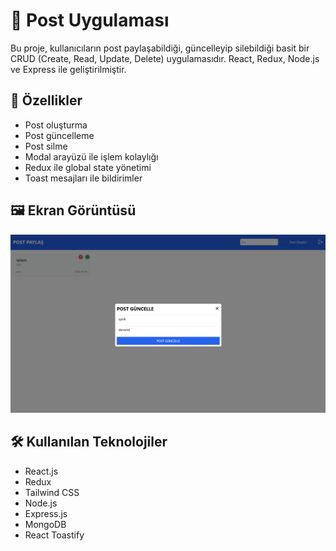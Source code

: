 # 📝 Post Uygulaması

Bu proje, kullanıcıların post paylaşabildiği, güncelleyip silebildiği basit bir CRUD (Create, Read, Update, Delete) uygulamasıdır. React, Redux, Node.js ve Express ile geliştirilmiştir.

## 🚀 Özellikler

- Post oluşturma
- Post güncelleme
- Post silme
- Modal arayüzü ile işlem kolaylığı
- Redux ile global state yönetimi
- Toast mesajları ile bildirimler

## 🖼️ Ekran Görüntüsü

![Post Uygulaması Ekran Görüntüsü](client/public/screenshot.png)



## 🛠️ Kullanılan Teknolojiler

- React.js
- Redux
- Tailwind CSS
- Node.js
- Express.js
- MongoDB
- React Toastify

